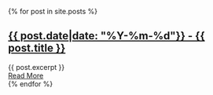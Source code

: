 <ul class="posts">
  {% for post in site.posts %}
    <article class="post">
      <h1><a href="{{ site.baseurl }}{{ post.url }}">{{ post.date|date: "%Y-%m-%d"}} - {{ post.title }}</a></h1>
      <div class="entry">
        {{ post.excerpt }}
      </div>
      <a href="{{ site.baseurl }}{{ post.url }}" class="read-more">Read More</a>
    </article>
  {% endfor %}
</ul>

